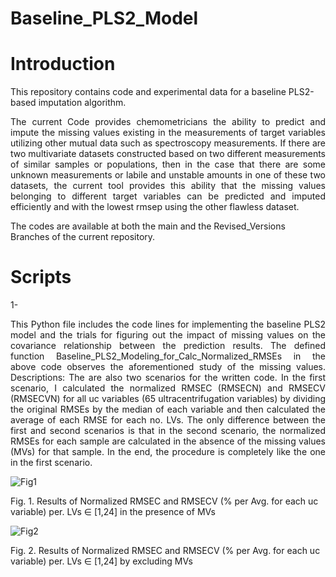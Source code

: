 # Baseline_PLS2_Model

# Introduction
This repository contains code and experimental data for a baseline PLS2-based imputation algorithm.

<!--The directory, Original_data, contains the original NMR spectroscopy and ultracentrifugation (UC) measurements of the LipoProtein (LP) fractions and subfraction in human blood. 
The NMR spectra are from 1.4 to 0.6 p.p.m. range. The spectra originally contained 316 uniformly distributed samples and the spectral length is 3488. The UC dataset contains some values with no reliable references and therefore should be considered as missing values (MVs). The MVs are replaced with zero values in the current dataset. -->
<p align="justify">
The current Code provides chemometricians the ability to predict and impute the missing values existing in the measurements of target variables utilizing other mutual data such as spectroscopy measurements. If there are two multivariate datasets constructed based on two different measurements of similar samples or populations, then in the case that there are some unknown measurements or labile and unstable amounts in one of these two datasets, the current tool provides this ability that the missing values belonging to different target variables can be predicted and imputed efficiently and with the lowest rmsep using the other flawless dataset. 
</p>
<!--![X_Y_Data](https://github.com/ashkantashk/Baseline_PLS2_Model/assets/53473481/3e50bcda-5d95-49c0-8375-a29de74cc810)-->

<!--!Alt Fig_PLS2_sample_Application_new.png-->

The codes are available at both the main and the Revised_Versions Branches of the current repository. 

# Scripts
1- <!--BaseLine_PLS2_based_Imputation_method_V03_Klavs_Suggestions.py:-->
<p align="justify">
This Python file includes the code lines for implementing the baseline PLS2 model and the trials for figuring out the impact of missing values on the covariance relationship between the prediction results.
The defined function Baseline_PLS2_Modeling_for_Calc_Normalized_RMSEs in the above code observes the aforementioned study of the missing values. 
Descriptions: 
The are also two scenarios for the written code. In the first scenario, I calculated the normalized RMSEC (RMSECN) and RMSECV (RMSECVN) for all uc variables (65 ultracentrifugation variables) by dividing the original RMSEs by the median of each variable and then calculated the average of each RMSE for each no. LVs. 
The only difference between the first and second scenarios is that in the second scenario, the normalized RMSEs for each sample are calculated in the absence of the missing values (MVs) for that sample. In the end, the procedure is completely like the one in the first scenario.
</p>

![Fig1](https://github.com/ashkantashk/Baseline_PLS2_Model/assets/53473481/89ca87c1-12a9-4dab-abef-3caecdc5e08c)

Fig. 1. Results of Normalized RMSEC and RMSECV (% per Avg. for each uc variable) per. LVs ∈ [1,24] in the presence of MVs 

![Fig2](https://github.com/ashkantashk/Baseline_PLS2_Model/assets/53473481/45a92290-520e-4045-bc3b-63c2d6b6511f)

Fig. 2. Results of Normalized RMSEC and RMSECV (% per Avg. for each uc variable) per. LVs ∈ [1,24] by excluding MVs
